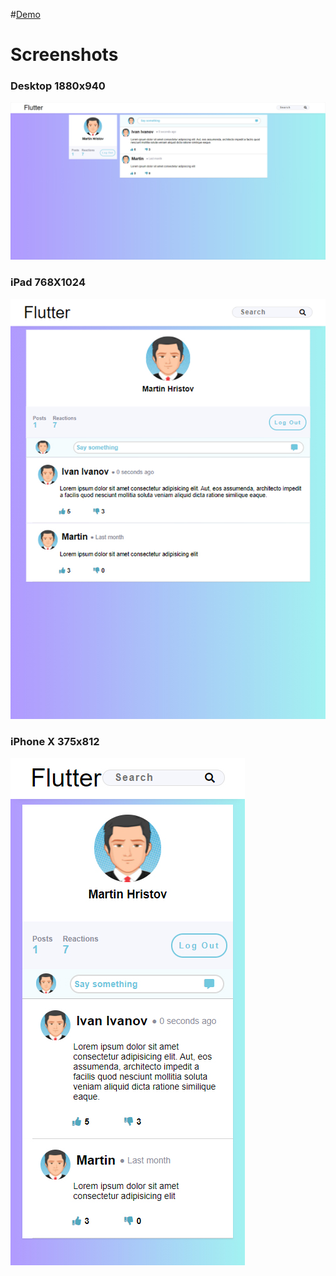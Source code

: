 #[Demo](https://hw1-demo.netlify.app)

# Screenshots
### Desktop 1880x940
![plot](./images/1880X940-Desktop.jpg)
### iPad 768X1024
![plot](./images/768X1024-iPad.jpg)
### iPhone X 375x812
![plot](./images/375x812-iPhoneX.jpg)
